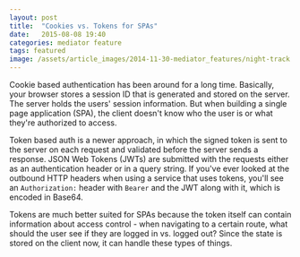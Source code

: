 ```yaml
---
layout: post
title:  "Cookies vs. Tokens for SPAs"
date:   2015-08-08 19:40
categories: mediator feature
tags: featured
image: /assets/article_images/2014-11-30-mediator_features/night-track.JPG
---
```


Cookie based authentication has been around for a long time. Basically, your browser stores a session ID that is generated and stored on the server. The server holds the users' session information. But when building a single page application (SPA), the client doesn't know who the user is or what they're authorized to access.

Token based auth is a newer approach, in which the signed token is sent to the server on each request and validated before the server sends a response. JSON Web Tokens (JWTs) are submitted with the requests either as an authentication header or in a query string. If you've ever looked at the outbound HTTP headers when using a service that uses tokens, you'll see an `Authorization:` header with `Bearer` and the JWT along with it, which is encoded in Base64.

Tokens are much better suited for SPAs because the token itself can contain information about access control - when navigating to a certain route, what should the user see if they are logged in vs. logged out? Since the state is stored on the client now, it can handle these types of things.